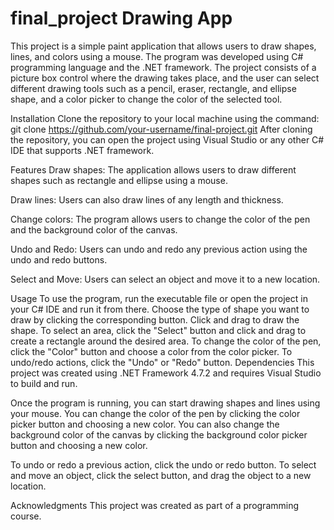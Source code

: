# final_project Drawing App
This project is a simple paint application that allows users to draw shapes, lines, and colors using a mouse. The program was developed using C# programming language and the .NET framework.
The project consists of a picture box control where the drawing takes place, and the user can select different drawing tools such as a pencil, eraser, rectangle, and ellipse shape, and a color picker to change the color of the selected tool.

Installation
Clone the repository to your local machine using the command:  git clone https://github.com/your-username/final-project.git
After cloning the repository, you can open the project using Visual Studio or any other C# IDE that supports .NET framework.

Features
Draw shapes: The application allows users to draw different shapes such as rectangle and ellipse using a mouse.

Draw lines: Users can also draw lines of any length and thickness.

Change colors: The program allows users to change the color of the pen and the background color of the canvas.

Undo and Redo: Users can undo and redo any previous action using the undo and redo buttons.

Select and Move: Users can select an object and move it to a new location.

Usage
To use the program, run the executable file or open the project in your C# IDE and run it from there.
Choose the type of shape you want to draw by clicking the corresponding button.
Click and drag to draw the shape.
To select an area, click the "Select" button and click and drag to create a rectangle around the desired area.
To change the color of the pen, click the "Color" button and choose a color from the color picker.
To undo/redo actions, click the "Undo" or "Redo" button.
Dependencies
This project was created using .NET Framework 4.7.2 and requires Visual Studio to build and run.

Once the program is running, you can start drawing shapes and lines using your mouse. You can change the color of the pen by clicking the color picker button and choosing a new color. You can also change the background color of the canvas by clicking the background color picker button and choosing a new color.

To undo or redo a previous action, click the undo or redo button. To select and move an object, click the select button, and drag the object to a new location.

Acknowledgments
This project was created as part of a programming course.
